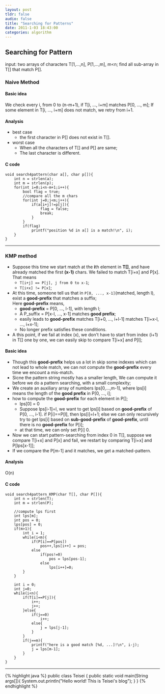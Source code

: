 ```yaml
---
layout: post
tldr: false
audio: false
title: "Searching for Patterns"
date: 2011-1-03 18:43:00
categories: algorithm
---
```


## Searching for Pattern

input: two arrays of characters T[1,...,n], P[1,...,m], m<n; 
find all sub-array in T[] that match P[].

### Naive Method

#### Basic idea
We check every i, from 0 to (n-m+1), if T[i, ..., i+m] matches P[0, ..., m];
If some element in T[i, ..., i+m] does not match, we retry from i+1.

#### Analysis
* best case
    + the first character in P[] does not exist in T[].
* worst case
    + When all the characters of T[] and P[] are same;
    + The last character is different.

#### C code

    void search4pattern(char a[], char p[]){
    	int n = strlen(a);
    	int m = strlen(p);
    	for(int i=0;i<n-m+1;i++){
    		bool flag = true;
    		//compare all the m chars
    		for(int j=0;j<m;j++){
    			if(a[i+j]!=p[j]){
    				flag = false;
    				break;
    			}
    		}
    		if(flag)
    			printf("position %d in a[] is a match!\n", i);
    	}
    }
    

---


### KMP method
* Suppose this time we start match at the **i**th element in **T[]**, and have already matched the first **(x-1)** chars.
We failed to match T[i+x] and P[x].  
  That means  
  + `T[i+j] == P[j], j from 0 to x-1`;
  + `T[i+x] != P[x]`;
* At this time, someone tell us that in `P[0, ..., x-1]`(matched, length l), exist a **good-prefix** that matches a suffix;  
  Here **good-prefix** means,
  + **good-prefix** = P[0, ..., l-1], with length l;
  + A P_suffix = P[x-l, ..., x-1] matches **good prefix**;
  + easily leads to **good-prefix** matches T[i+0, ..., i+l-1] matches T[i+x-l, ..., i+x-1];
  + No longer prefix satisfies these conditions.
* A this point, if we fail at index (x), we don't have to start from index (i+1) in T[] one by one, 
we can easily skip to compare T[i+x] and P[l];

#### Basic idea
* Though this **good-prefix** helps us a lot in skip some indexes which can not lead to whole match, 
we can not compute the **good-prefix** every time we encount a mis-match.
* Sicne the pattern string mostly has a smaller length, We can compute it before we do a pattern searching, with a small complexity; 
* We create an auxiliary array of numbers lps[0,...,m-1], where lps[i] means the length of the **good prefix** in P[0, ..., i];
* how to compute the **good-prefix** for each element in P[];
    + lps[0] = 0
    + Suppose lps[i-1]=l, we want to get lps[i] based on **good-prefix** of P[0, ..., i-1].
    if P[i]==P[l], then lps[i]=l+1; 
    else we can only recursively try to get lps[i] based on **sub-good-prefix** of **good-prefix**,
    until there is no **good-prefix** for P[i];
    + at that time, we can only set P[i] 0.
* Now we can start pattern-searching from index 0 in T[], suppose we compare T[i+x] and P[x] and fail, 
we restart by comparing T[i+x] and P[lps[x-1]];
* If we compare the P[m-1] and it matches, we get a matched-pattern.

#### Analysis
O(n)

#### C code

    void search4pattern_KMP(char T[], char P[]){
    	int n = strlen(T);
    	int m = strlen(P);
    	
    	//compute lps first
    	int lps[m];
    	int pos = 0;
    	lps[pos] = 0;
    	if(m>1){
    		int i = 1;
    		while(i<m){
    			if(P[i]==P[pos])
    				pos++,lps[i++] = pos;
    			else
    				if(pos!=0)
    					pos = lps[pos-1];
    				else
    					lps[i++]=0;
    		}
    	}
    
    	int i = 0;
    	int j=0;
    	while(i<n){
    		if(T[i]==P[j]){
    			i++;
    			j++;
    		}else{
    			if(j==0)
    				i++;
    			else{
    				j = lps[j-1];
    			}
    		}
    		if(j==m){
    			printf("here is a good match [%d, ...]!\n", i-j);
    			j = lps[m-1];
    		}
    	}
    }
    
---




{% highlight java %}
public class Teisei {
    public static void main(String args[]){
        System.out.println("Hello world! This is Teisei's blog");
    }
}
{% endhighlight %}